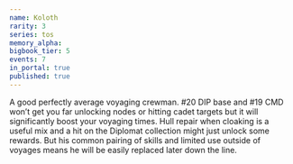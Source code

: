 ```yaml
---
name: Koloth
rarity: 3
series: tos
memory_alpha:
bigbook_tier: 5
events: 7
in_portal: true
published: true
---
```


A good perfectly average voyaging crewman. #20 DIP base and #19 CMD won’t get you far unlocking nodes or hitting cadet targets but it will significantly boost your voyaging times. Hull repair when cloaking is a useful mix and a hit on the Diplomat collection might just unlock some rewards. But his common pairing of skills and limited use outside of voyages means he will be easily replaced later down the line.
